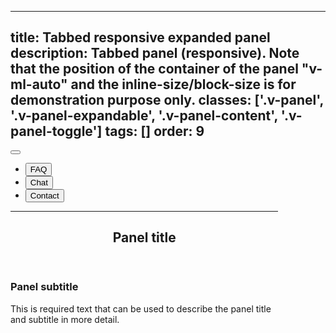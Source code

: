 <!--
 *              Copyright (c) 2025 Visa, Inc.
 *
 * Licensed under the Apache License, Version 2.0 (the "License");
 * you may not use this file except in compliance with the License.
 * You may obtain a copy of the License at
 *
 *         http://www.apache.org/licenses/LICENSE-2.0
 *
 * Unless required by applicable law or agreed to in writing, software
 * distributed under the License is distributed on an "AS IS" BASIS,
 * WITHOUT WARRANTIES OR CONDITIONS OF ANY KIND, either express or implied.
 * See the License for the specific language governing permissions and
 * limitations under the License.
 *
 -->
---
title: Tabbed responsive expanded panel
description: Tabbed panel (responsive). Note that the position of the container of the panel "v-ml-auto" and the inline-size/block-size is for demonstration purpose only.
classes: ['.v-panel', '.v-panel-expandable', '.v-panel-content', '.v-panel-toggle']
tags: []
order: 9
---

<div class="v-ml-auto v-panel v-panel-expandable v-panel-responsive" style="max-inline-size: 85%">
  <button aria-expanded="true" aria-label="collapse panel" class="v-panel-toggle v-button v-button-large v-button-icon" type="button">
    <svg aria-hidden="true" class="v-icon v-icon v-icon-visa v-icon-tiny v-icon-two-color" focusable="false" viewbox="0 0 16 16">
      <use href="#visa-media-fast-forward-tiny">
      </use>
    </svg>
  </button>
  <div class="v-panel-content v-surface">
    <ul class="v-tabs v-tabs-horizontal v-panel-tabs" role="tablist">
      <li class="v-tab" role="none">
        <button aria-label="FAQ" aria-selected="true" class="v-button v-button-large v-button-tertiary" role="tab">
          FAQ
        </button>
      </li>
      <li class="v-tab" role="none">
        <button aria-label="chat" aria-selected="false" class="v-button v-button-large v-button-tertiary" role="tab">
          Chat
        </button>
      </li>
      <li class="v-tab" role="none">
        <button aria-label="contact" aria-selected="false" class="v-button v-button-large v-button-tertiary" role="tab">
          Contact
        </button>
      </li>
    </ul>
    <hr class="v-divider v-divider-decorative"/>
    <header class="v-panel-header">
      <h2 class="v-typography-headline-3">
        Panel title
      </h2>
    </header>
    <div class="v-panel-body">
      <h3 class="v-typography-subtitle-2">
        Panel subtitle
      </h3>
      <p>
        This is required text that can be used to describe the panel title and subtitle in more detail.
      </p>
    </div>
  </div>
</div>
